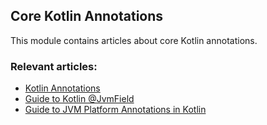 ## Core Kotlin Annotations

This module contains articles about core Kotlin annotations.

### Relevant articles:
- [Kotlin Annotations](https://www.baeldung.com/kotlin/kotlin-annotations)
- [Guide to Kotlin @JvmField](https://www.baeldung.com/kotlin-jvm-field-annotation)
- [Guide to JVM Platform Annotations in Kotlin](https://www.baeldung.com/kotlin/kotlin-jvm-annotations)
